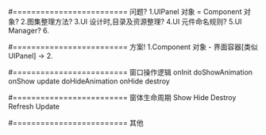#========================= 问题?
1.UIPanel 对象 = Component 对象?
2.图集整理方法?
3.UI 设计时,目录及资源整理?
4.UI 元件命名规则?
5.UI Manager?
6.



#========================= 方案!
1.Component 对象 - 界面容器[类似UIPanel] -> 
2.



#========================= 窗口操作逻辑
onInit
doShowAnimation
onShow
update
doHideAnimation
onHide
destroy

#========================= 窗体生命周期
Show
Hide
Destroy
Refresh
Update

#========================= 其他
